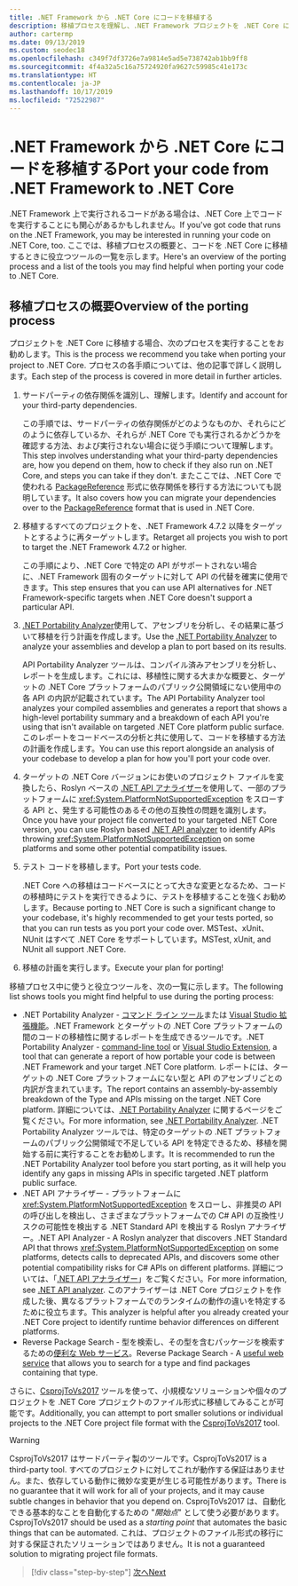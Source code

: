 ```yaml
---
title: .NET Framework から .NET Core にコードを移植する
description: 移植プロセスを理解し、.NET Framework プロジェクトを .NET Core に移植する際に役立つツールを確認します。
author: cartermp
ms.date: 09/13/2019
ms.custom: seodec18
ms.openlocfilehash: c349f7df3726e7a9814e5ad5e738742ab1bb9ff8
ms.sourcegitcommit: 4f4a32a5c16a75724920fa9627c59985c41e173c
ms.translationtype: HT
ms.contentlocale: ja-JP
ms.lasthandoff: 10/17/2019
ms.locfileid: "72522987"
---
```

# <a name="port-your-code-from-net-framework-to-net-core"></a><span data-ttu-id="e2502-103">.NET Framework から .NET Core にコードを移植する</span><span class="sxs-lookup"><span data-stu-id="e2502-103">Port your code from .NET Framework to .NET Core</span></span>

<span data-ttu-id="e2502-104">.NET Framework 上で実行されるコードがある場合は、.NET Core 上でコードを実行することにも関心があるかもしれません。</span><span class="sxs-lookup"><span data-stu-id="e2502-104">If you've got code that runs on the .NET Framework, you may be interested in running your code on .NET Core, too.</span></span> <span data-ttu-id="e2502-105">ここでは、移植プロセスの概要と、コードを .NET Core に移植するときに役立つツールの一覧を示します。</span><span class="sxs-lookup"><span data-stu-id="e2502-105">Here's an overview of the porting process and a list of the tools you may find helpful when porting your code to .NET Core.</span></span>

## <a name="overview-of-the-porting-process"></a><span data-ttu-id="e2502-106">移植プロセスの概要</span><span class="sxs-lookup"><span data-stu-id="e2502-106">Overview of the porting process</span></span>

<span data-ttu-id="e2502-107">プロジェクトを .NET Core に移植する場合、次のプロセスを実行することをお勧めします。</span><span class="sxs-lookup"><span data-stu-id="e2502-107">This is the process we recommend you take when porting your project to .NET Core.</span></span> <span data-ttu-id="e2502-108">プロセスの各手順については、他の記事で詳しく説明します。</span><span class="sxs-lookup"><span data-stu-id="e2502-108">Each step of the process is covered in more detail in further articles.</span></span>

1. <span data-ttu-id="e2502-109">サードパーティの依存関係を識別し、理解します。</span><span class="sxs-lookup"><span data-stu-id="e2502-109">Identify and account for your third-party dependencies.</span></span>

   <span data-ttu-id="e2502-110">この手順では、サードパーティの依存関係がどのようなものか、それらにどのように依存しているか、それらが .NET Core でも実行されるかどうかを確認する方法、および実行されない場合に従う手順について理解します。</span><span class="sxs-lookup"><span data-stu-id="e2502-110">This step involves understanding what your third-party dependencies are, how you depend on them, how to check if they also run on .NET Core, and steps you can take if they don't.</span></span> <span data-ttu-id="e2502-111">またここでは、.NET Core で使われる [PackageReference](/nuget/consume-packages/package-references-in-project-files) 形式に依存関係を移行する方法についても説明しています。</span><span class="sxs-lookup"><span data-stu-id="e2502-111">It also covers how you can migrate your dependencies over to the [PackageReference](/nuget/consume-packages/package-references-in-project-files) format that is used in .NET Core.</span></span>

2. <span data-ttu-id="e2502-112">移植するすべてのプロジェクトを、.NET Framework 4.7.2 以降をターゲットとするように再ターゲットします。</span><span class="sxs-lookup"><span data-stu-id="e2502-112">Retarget all projects you wish to port to target the .NET Framework 4.7.2 or higher.</span></span>

   <span data-ttu-id="e2502-113">この手順により、.NET Core で特定の API がサポートされない場合に、.NET Framework 固有のターゲットに対して API の代替を確実に使用できます。</span><span class="sxs-lookup"><span data-stu-id="e2502-113">This step ensures that you can use API alternatives for .NET Framework-specific targets when .NET Core doesn't support a particular API.</span></span>

3. <span data-ttu-id="e2502-114">[.NET Portability Analyzer](../../standard/analyzers/portability-analyzer.md)使用して、アセンブリを分析し、その結果に基づいて移植を行う計画を作成します。</span><span class="sxs-lookup"><span data-stu-id="e2502-114">Use the [.NET Portability Analyzer](../../standard/analyzers/portability-analyzer.md) to analyze your assemblies and develop a plan to port based on its results.</span></span>

   <span data-ttu-id="e2502-115">API Portability Analyzer ツールは、コンパイル済みアセンブリを分析し、レポートを生成します。これには、移植性に関する大まかな概要と、ターゲットの .NET Core プラットフォームのパブリック公開領域にない使用中の各 API の内訳が記載されています。</span><span class="sxs-lookup"><span data-stu-id="e2502-115">The API Portability Analyzer tool analyzes your compiled assemblies and generates a report that shows a high-level portability summary and a breakdown of each API you're using that isn't available on targeted .NET Core platform public surface.</span></span> <span data-ttu-id="e2502-116">このレポートをコードベースの分析と共に使用して、コードを移植する方法の計画を作成します。</span><span class="sxs-lookup"><span data-stu-id="e2502-116">You can use this report alongside an analysis of your codebase to develop a plan for how you'll port your code over.</span></span>

4. <span data-ttu-id="e2502-117">ターゲットの .NET Core バージョンにお使いのプロジェクト ファイルを変換したら、Roslyn ベースの [.NET API アナライザー](../../standard/analyzers/api-analyzer.md)を使用して、一部のプラットフォームに <xref:System.PlatformNotSupportedException> をスローする API と、発生する可能性のあるその他の互換性の問題を識別します。</span><span class="sxs-lookup"><span data-stu-id="e2502-117">Once you have your project file converted to your targeted .NET Core version, you can use Roslyn based [.NET API analyzer](../../standard/analyzers/api-analyzer.md) to identify APIs throwing <xref:System.PlatformNotSupportedException> on some platforms and some other potential compatibility issues.</span></span>

5. <span data-ttu-id="e2502-118">テスト コードを移植します。</span><span class="sxs-lookup"><span data-stu-id="e2502-118">Port your tests code.</span></span>

   <span data-ttu-id="e2502-119">.NET Core への移植はコードベースにとって大きな変更となるため、コードの移植時にテストを実行できるように、テストを移植することを強くお勧めします。</span><span class="sxs-lookup"><span data-stu-id="e2502-119">Because porting to .NET Core is such a significant change to your codebase, it's highly recommended to get your tests ported, so that you can run tests as you port your code over.</span></span> <span data-ttu-id="e2502-120">MSTest、xUnit、NUnit はすべて .NET Core をサポートしています。</span><span class="sxs-lookup"><span data-stu-id="e2502-120">MSTest, xUnit, and NUnit all support .NET Core.</span></span>

6. <span data-ttu-id="e2502-121">移植の計画を実行します。</span><span class="sxs-lookup"><span data-stu-id="e2502-121">Execute your plan for porting!</span></span>

<span data-ttu-id="e2502-122">移植プロセス中に使うと役立つツールを、次の一覧に示します。</span><span class="sxs-lookup"><span data-stu-id="e2502-122">The following list shows tools you might find helpful to use during the porting process:</span></span>

- <span data-ttu-id="e2502-123">.NET Portability Analyzer - [コマンド ライン ツール](https://github.com/Microsoft/dotnet-apiport/releases)または [Visual Studio 拡張機能](https://marketplace.visualstudio.com/items?itemName=ConnieYau.NETPortabilityAnalyzer)。.NET Framework とターゲットの .NET Core プラットフォームの間のコードの移植性に関するレポートを生成できるツールです。</span><span class="sxs-lookup"><span data-stu-id="e2502-123">.NET Portability Analyzer - [command-line tool](https://github.com/Microsoft/dotnet-apiport/releases) or [Visual Studio Extension](https://marketplace.visualstudio.com/items?itemName=ConnieYau.NETPortabilityAnalyzer), a tool that can generate a report of how portable your code is between .NET Framework and your target .NET Core platform.</span></span> <span data-ttu-id="e2502-124">レポートには、ターゲットの .NET Core プラットフォームにない型と API のアセンブリごとの内訳が含まれています。</span><span class="sxs-lookup"><span data-stu-id="e2502-124">The report contains an assembly-by-assembly breakdown of the Type and APIs missing on the target .NET Core platform.</span></span> <span data-ttu-id="e2502-125">詳細については、[.NET Portability Analyzer](../../standard/analyzers/portability-analyzer.md) に関するページをご覧ください。</span><span class="sxs-lookup"><span data-stu-id="e2502-125">For more information, see [.NET Portability Analyzer](../../standard/analyzers/portability-analyzer.md).</span></span> <span data-ttu-id="e2502-126">.NET Portability Analyzer ツールでは、特定のターゲットの .NET プラットフォームのパブリック公開領域で不足している API を特定できるため、移植を開始する前に実行することをお勧めします。</span><span class="sxs-lookup"><span data-stu-id="e2502-126">It is recommended to run the .NET Portability Analyzer tool before you start porting, as it will help you identify any gaps in missing APIs in specific targeted .NET platform public surface.</span></span>
- <span data-ttu-id="e2502-127">.NET API アナライザー - プラットフォームに <xref:System.PlatformNotSupportedException> をスローし、非推奨の API の呼び出しを検出し、さまざまなプラットフォームでの C# API の互換性リスクの可能性を検出する .NET Standard API を検出する Roslyn アナライザー。</span><span class="sxs-lookup"><span data-stu-id="e2502-127">.NET API Analyzer - A Roslyn analyzer that discovers .NET Standard API that throws <xref:System.PlatformNotSupportedException> on some platforms, detects calls to deprecated APIs, and discovers some other potential compatibility risks for C# APIs on different platforms.</span></span> <span data-ttu-id="e2502-128">詳細については、「[.NET API アナライザー](../../standard/analyzers/api-analyzer.md)」をご覧ください。</span><span class="sxs-lookup"><span data-stu-id="e2502-128">For more information, see [.NET API analyzer](../../standard/analyzers/api-analyzer.md).</span></span> <span data-ttu-id="e2502-129">このアナライザーは .NET Core プロジェクトを作成した後、異なるプラットフォームでのランタイムの動作の違いを特定するために役立ちます。</span><span class="sxs-lookup"><span data-stu-id="e2502-129">This analyzer is helpful after you already created your .NET Core project to identify runtime behavior differences on different platforms.</span></span>
- <span data-ttu-id="e2502-130">Reverse Package Search - 型を検索し、その型を含むパッケージを検索するための[便利な Web サービス](https://packagesearch.azurewebsites.net)。</span><span class="sxs-lookup"><span data-stu-id="e2502-130">Reverse Package Search - A [useful web service](https://packagesearch.azurewebsites.net) that allows you to search for a type and find packages containing that type.</span></span>

<span data-ttu-id="e2502-131">さらに、[CsprojToVs2017](https://github.com/hvanbakel/CsprojToVs2017) ツールを使って、小規模なソリューションや個々のプロジェクトを .NET Core プロジェクトのファイル形式に移植してみることが可能です。</span><span class="sxs-lookup"><span data-stu-id="e2502-131">Additionally, you can attempt to port smaller solutions or individual projects to the .NET Core project file format with the [CsprojToVs2017](https://github.com/hvanbakel/CsprojToVs2017) tool.</span></span>

> [!WARNING]
> <span data-ttu-id="e2502-132">CsprojToVs2017 はサードパーティ製のツールです。</span><span class="sxs-lookup"><span data-stu-id="e2502-132">CsprojToVs2017 is a third-party tool.</span></span> <span data-ttu-id="e2502-133">すべてのプロジェクトに対してこれが動作する保証はありません。また、依存している動作に微妙な変更が生じる可能性があります。</span><span class="sxs-lookup"><span data-stu-id="e2502-133">There is no guarantee that it will work for all of your projects, and it may cause subtle changes in behavior that you depend on.</span></span> <span data-ttu-id="e2502-134">CsprojToVs2017 は、自動化できる基本的なことを自動化するための "_開始点_" として使う必要があります。</span><span class="sxs-lookup"><span data-stu-id="e2502-134">CsprojToVs2017 should be used as a _starting point_ that automates the basic things that can be automated.</span></span> <span data-ttu-id="e2502-135">これは、プロジェクトのファイル形式の移行に対する保証されたソリューションではありません。</span><span class="sxs-lookup"><span data-stu-id="e2502-135">It is not a guaranteed solution to migrating project file formats.</span></span>

>[!div class="step-by-step"]
>[<span data-ttu-id="e2502-136">次へ</span><span class="sxs-lookup"><span data-stu-id="e2502-136">Next</span></span>](net-framework-tech-unavailable.md)
